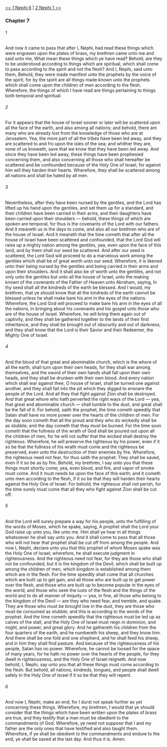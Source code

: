 [<< 1 Nephi 6](1%20Nephi%206.md)  |  [2 Nephi 1 >>](../2%20Nephi/2%20Nephi%201.md)

### Chapter 7
###### 1
And now it came to pass that after I, Nephi, had read these things which were engraven upon the plates of brass, my brethren came unto me and said unto me, What mean these things which ye have read? Behold, are they to be understood according to things which are spiritual, which shall come to pass according to the spirit and not the flesh? And I, Nephi, said unto them, Behold, they were made manifest unto the prophets by the voice of the spirit, for by the spirit are all things made known unto the prophets which shall come upon the children of men according to the flesh. Wherefore, the things of which I have read are things pertaining to things both temporal and spiritual.

###### 2
For it appears that the house of Israel sooner or later will be scattered upon all the face of the earth, and also among all nations; and behold, there are many who are already lost from the knowledge of those who are at Jerusalem. Yea, the more part of all the tribes have been led away, and they are scattered to and fro upon the isles of the sea; and whither they are, none of us knoweth, save that we know that they have been led away. And since they have been led away, these things have been prophesied concerning them, and also concerning all those who shall hereafter be scattered and be confounded because of the Holy One of Israel, for against him will they harden their hearts. Wherefore, they shall be scattered among all nations and shall be hated by all men.

###### 3
Nevertheless, after they have been nursed by the gentiles, and the Lord has lifted up his hand upon the gentiles, and set them up for a standard, and their children have been carried in their arms, and their daughters have been carried upon their shoulders — behold, these things of which are spoken are temporal, for thus is the covenants of the Lord with our fathers. And it meaneth us in the days to come, and also all our brethren who are of the house of Israel. And it meaneth that the time cometh that after all the house of Israel have been scattered and confounded, that the Lord God will raise up a mighty nation among the gentiles, yea, even upon the face of this land, and by them shall our seed be scattered. And after our seed is scattered, the Lord God will proceed to do a marvelous work among the gentiles which shall be of great worth unto our seed. Wherefore, it is likened unto their being nursed by the gentiles and being carried in their arms and upon their shoulders. And it shall also be of worth unto the gentiles, and not only unto the gentiles but unto all the house of Israel, unto the making known of the covenants of the Father of Heaven unto Abraham, saying, In thy seed shall all the kindreds of the earth be blessed. And I would, my brethren, that ye should know that all the kindreds of the earth cannot be blessed unless he shall make bare his arm in the eyes of the nations. Wherefore, the Lord God will proceed to make bare his arm in the eyes of all the nations, in bringing about his covenants and his gospel unto those who are of the house of Israel. Wherefore, he will bring them again out of captivity, and they shall be gathered together to the lands of their first inheritance, and they shall be brought out of obscurity and out of darkness, and they shall know that the Lord is their Savior and their Redeemer, the Mighty One of Israel.

###### 4
And the blood of that great and abominable church, which is the whore of all the earth, shall turn upon their own heads, for they shall war among themselves, and the sword of their own hands shall fall upon their own heads, and they shall be drunken with their own blood. And every nation which shall war against thee, O house of Israel, shall be turned one against another, and they shall fall into the pit which they digged to ensnare the people of the Lord. And all they that fight against Zion shall be destroyed. And that great whore who hath perverted the right ways of the Lord — yea, that great and abominable church — shall tumble to the dust, and great shall be the fall of it. For behold, saith the prophet, the time cometh speedily that Satan shall have no more power over the hearts of the children of men. For the day soon cometh that all the proud and they who do wickedly shall be as stubble; and the day cometh that they must be burned. For the time soon cometh that the fullness of the wrath of God shall be poured out upon all the children of men, for he will not suffer that the wicked shall destroy the righteous. Wherefore, he will preserve the righteous by his power, even if it so be that the fullness of his wrath must come and the righteous be preserved, even unto the destruction of their enemies by fire. Wherefore, the righteous need not fear, for thus saith the prophet: They shall be saved, even if it so be as by fire. Behold, my brethren, I say unto you that these things must shortly come; yea, even blood, and fire, and vapor of smoke must come. And it must needs be upon the face of this earth; and it cometh unto men according to the flesh, if it so be that they will harden their hearts against the Holy One of Israel. For behold, the righteous shall not perish, for the time surely must come that all they who fight against Zion shall be cut off.

###### 5
And the Lord will surely prepare a way for his people, unto the fulfilling of the words of Moses, which he spake, saying, A prophet shall the Lord your God raise up unto you, like unto me. Him shall ye hear in all things whatsoever he shall say unto you. And it shall come to pass that all those who will not hear that prophet shall be cut off from among the people. And now I, Nephi, declare unto you that this prophet of whom Moses spake was the Holy One of Israel; wherefore, he shall execute judgment in righteousness. And the righteous need not fear, for they are those who shall not be confounded, but it is the kingdom of the Devil, which shall be built up among the children of men, which kingdom is established among them which are in the flesh. For the time speedily shall come that all churches which are built up to get gain, and all those who are built up to get power over the flesh, and those who are built up to become popular in the eyes of the world, and those who seek the lusts of the flesh and the things of the world and to do all manner of iniquity — yea, in fine, all those who belong to the kingdom of the Devil — are they who need fear, and tremble, and quake. They are those who must be brought low in the dust, they are those who must be consumed as stubble; and this is according to the words of the prophet. And the time cometh speedily that the righteous must be led up as calves of the stall, and the Holy One of Israel must reign in dominion, and might, and power, and great glory. And he gathereth his children from the four quarters of the earth, and he numbereth his sheep, and they know him. And there shall be one fold and one shepherd, and he shall feed his sheep, and in him they shall find pasture. And because of the righteousness of his people, Satan has no power. Wherefore, he cannot be loosed for the space of many years, for he hath no power over the hearts of the people, for they dwell in righteousness, and the Holy One of Israel reigneth. And now behold, I, Nephi, say unto you that all these things must come according to the flesh. But behold, all nations, kindreds, tongues, and people shall dwell safely in the Holy One of Israel if it so be that they will repent.

###### 6
And now I, Nephi, make an end, for I durst not speak further as yet concerning these things. Wherefore, my brethren, I would that ye should consider that the things which have been written upon the plates of brass are true, and they testify that a man must be obedient to the commandments of God. Wherefore, ye need not suppose that I and my father are the only ones that have testified and also taught them. Wherefore, if ye shall be obedient to the commandments and endure to the end, ye shall be saved at the last day. And thus it is. Amen.